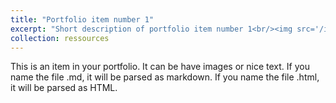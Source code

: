 ```yaml
---
title: "Portfolio item number 1"
excerpt: "Short description of portfolio item number 1<br/><img src='/images/500x300.png'>"
collection: ressources
---
```


This is an item in your portfolio. It can be have images or nice text. If you name the file .md, it will be parsed as markdown. If you name the file .html, it will be parsed as HTML. 
